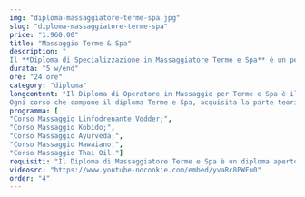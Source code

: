 ```yaml
---
img: "diploma-massaggiatore-terme-spa.jpg"
slug: "diploma-massaggiatore-terme-spa"
price: "1.960,00"
title: "Massaggio Terme & Spa"
description: "
Il **Diploma di Specializzazione in Massaggiatore Terme e Spa** è un percorso completo composto da 5 corsi ideato per tutti coloro che desiderano diventare massaggiatori qualificati per il settore Termale e Spa, allargando le proprie conoscenze e poter lavorare all'interno di Strutture Alberghiere, Villaggi, Navi da Crociera, Spa, Centri Benessere, Centri Termali e Centri Estetici."
durata: "5 w/end"
ore: "24 ore"
category: "diploma"
longcontent: "Il Diploma di Operatore in Massaggio per Terme e Spa è il percorso di studi ideale per chi desidera lavorare come massaggiatore in villaggi turistici, navi da crociera, stutture alberghiere o spa e centri benessere.\n\n
Ogni corso che compone il diploma Terme e Spa, acquisita la parte teorica, verterà principalmente sulla parte di pratica concentrandosi all'apprendimento delle tecniche del massaggio e degli schemi di lavoro in modo tale da mettere l'allievo in condizione, una volta terminato il percorso, di praticare in totale autonomia."
programma: [
"Corso Massaggio Linfodrenante Vodder;",
"Corso Massaggio Kobido;",
"Corso Massaggio Ayurveda;",
"Corso Massaggio Hawaiano;",
"Corso Massaggio Thai Oil."]
requisiti: "Il Diploma di Massaggiatore Terme e Spa è un diploma aperto a tutti poichè completo e in grado di portare l' allievo con la passione per il mondo del benessere, anche totalmente a digiuno delle tecniche di massaggio, a diventare professionista."
videosrc: "https://www.youtube-nocookie.com/embed/yvaRc8PWFu0"
order: "4"
---
```

